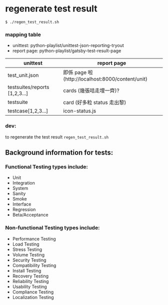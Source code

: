 # regenerate test result

`$ ./regen_test_result.sh`


### mapping table

- unittest: python-playlist/unittest-json-reporting-tryout
- report page: python-playlist/gatsby-test-result-page

| unittest      | report page |
| ------------- | ------------- |
| test_unit.json  | 即係 page 啦 (http://localhost:8000/content/unit) |
| testsuites/reports [1,2,3...]  | cards (幾張咭走埋一齊)?|
| testsuite  | card (好多粒 status 走出黎) |
| testcase[1,2,3...] | icon-status.js|

### dev:
to regenerate the test result
`regen_test_result.sh`

## Background information for tests:

### Functional Testing types include:

- Unit
- Integration
- System
- Sanity
- Smoke
- Interface
- Regression
- Beta/Acceptance

### Non-functional Testing types include:

- Performance Testing
- Load Testing
- Stress Testing
- Volume Testing
- Security Testing
- Compatibility Testing
- Install Testing
- Recovery Testing
- Reliability Testing
- Usability Testing
- Compliance Testing
- Localization Testing